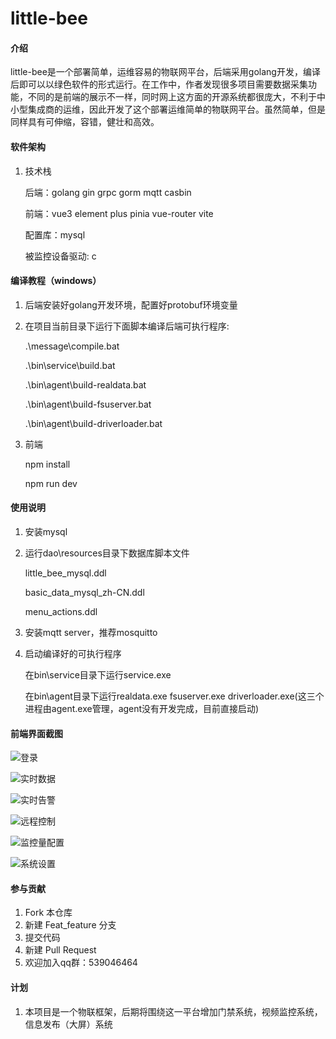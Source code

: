 # little-bee

#### 介绍
little-bee是一个部署简单，运维容易的物联网平台，后端采用golang开发，编译后即可以以绿色软件的形式运行。在工作中，作者发现很多项目需要数据采集功能，不同的是前端的展示不一样，同时网上这方面的开源系统都很庞大，不利于中小型集成商的运维，因此开发了这个部署运维简单的物联网平台。虽然简单，但是同样具有可伸缩，容错，健壮和高效。

#### 软件架构
1. 技术栈

   后端：golang gin grpc gorm mqtt casbin

   前端：vue3 element plus pinia vue-router vite

   配置库：mysql

   被监控设备驱动: c


#### 编译教程（windows）

1. 后端安装好golang开发环境，配置好protobuf环境变量

2. 在项目当前目录下运行下面脚本编译后端可执行程序:

   .\message\compile.bat

   .\bin\service\build.bat

   .\bin\agent\build-realdata.bat

   .\bin\agent\build-fsuserver.bat

   .\bin\agent\build-driverloader.bat

3. 前端

   npm install

   npm run dev 

#### 使用说明

1. 安装mysql 

2. 运行dao\resources目录下数据库脚本文件

   little_bee_mysql.ddl

   basic_data_mysql_zh-CN.ddl

   menu_actions.ddl 

3. 安装mqtt server，推荐mosquitto

4. 启动编译好的可执行程序

   在bin\service目录下运行service.exe

   在bin\agent目录下运行realdata.exe fsuserver.exe driverloader.exe(这三个进程由agent.exe管理，agent没有开发完成，目前直接启动)
   
#### 前端界面截图

![登录](https://gitee.com/asmallstat/little-bee/raw/master/frontend/console/public/screenshot/login.png)

![实时数据](https://gitee.com/asmallstat/little-bee/raw/master/frontend/console/public/screenshot/realdata.png)

![实时告警](https://gitee.com/asmallstat/little-bee/raw/master/frontend/console/public/screenshot/alarm.png)

![远程控制](https://gitee.com/asmallstat/little-bee/raw/master/frontend/console/public/screenshot/control.png)

![监控量配置](https://gitee.com/asmallstat/little-bee/raw/master/frontend/console/public/screenshot/config.png)

![系统设置](https://gitee.com/asmallstat/little-bee/raw/master/frontend/console/public/screenshot/setting.png)

#### 参与贡献

1.  Fork 本仓库
2.  新建 Feat_feature 分支
3.  提交代码
4.  新建 Pull Request
4.  欢迎加入qq群：539046464


#### 计划

1.  本项目是一个物联框架，后期将围绕这一平台增加门禁系统，视频监控系统，信息发布（大屏）系统
